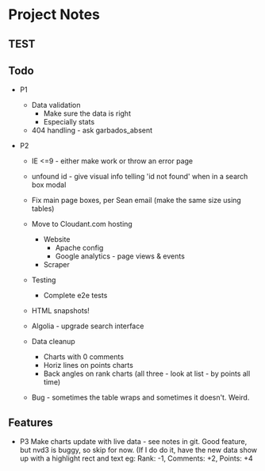 # Project Notes

## TEST


## Todo
* P1

    * Data validation
        * Make sure the data is right
        * Especially stats
    * 404 handling - ask garbados_absent




* P2
    * IE <=9 - either make work or throw an error page
    * unfound id - give visual info telling 'id not found' when in a search box modal
    * Fix main page boxes, per Sean email (make the same size using tables)
    * Move to Cloudant.com hosting
        * Website
            * Apache config
            * Google analytics - page views & events
        * Scraper

    * Testing
        * Complete e2e tests
    * HTML snapshots!
    * Algolia - upgrade search interface


    * Data cleanup
        * Charts with 0 comments
        * Horiz lines on points charts
        * Back angles on rank charts (all three - look at list - by points all time)
    * Bug - sometimes the table wraps and sometimes it doesn't. Weird.





## Features
* P3 Make charts update with live data - see notes in git. Good feature, but nvd3 is buggy, so skip for now.  (If I do do it, have the new data show up with a highlight rect and text eg: Rank: -1, Comments: +2, Points: +4
